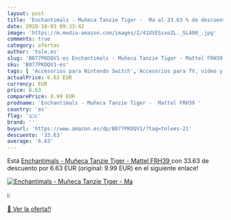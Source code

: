 ```yaml
---
layout: post
title: 'Enchantimals - Muñeca Tanzie Tiger -  Ma al 33.63 % de descuento'
date: 2020-10-03 09:33:42
image: 'https://m.media-amazon.com/images/I/41UVESsxoZL._SL400_.jpg'
comments: true
category: ofertas
author: 'tole.es'
slug: 'B077PKDQV1-es Enchantimals - Muñeca Tanzie Tiger - Mattel FRH39'
sku: 'B077PKDQV1-es'
tags: [ 'Accesorios para Nintendo Switch','Accesorios para TV, vídeo y home cinema','Bebé','Calendarios de adviento de juguete','Coleccionables','Consolas Nintendo Switch','Conversores de vídeo','Decoración para dormitorio de bebé','Dormitorio','Electrónica','Electrónica para moto','Electrónica para vehículos','Hardware y juegos para Nintendo Switch','Instrumentos de percusión para niños','Instrumentos musicales para niños','Juego de mesa','Juegos de construcción para niños','Juegos de misterio','Juegos de tablero','Juegos para Nintendo Switch','Juegos y accesorios para juegos','Juguetes','Juguetes y juegos','Mandos para Nintendo Switch','Muñecas fashion','Muñecas fashion y accesorios','Muñecas para casas de muñecas','Muñecas y accesorios','Muñecos y figuras','Móviles para bebé','Playsets de figuras de acción para niños','Playsets de figuras de juguete para niños','Soportes para moto','TV, vídeo y home cinema','Vehículos de juguete para niños','Videojuegos','mattel', ]
actualPrice: 6.63 EUR
currency: EUR
price: 6.63
comparePrice: 9.99 EUR
prodname: 'Enchantimals - Muñeca Tanzie Tiger -  Mattel FRH39 '
country: 'es'
flag: '🇪🇸'
brand: ''
buyurl: 'https://www.amazon.es/dp/B077PKDQV1/?tag=tolees-21'
descuento: '33.63'
average: '6.63'
---
```


Está [Enchantimals - Muñeca Tanzie Tiger -  Mattel FRH39 ](https://www.amazon.es/dp/B077PKDQV1/?tag=tolees-21) con 33.63 de descuento por 6.63 EUR (original: 9.99 EUR) en el siguiente enlace!

[![Enchantimals - Muñeca Tanzie Tiger -  Ma](https://m.media-amazon.com/images/I/41UVESsxoZL._SL400_.jpg)](https://www.amazon.es/dp/B077PKDQV1/?tag=tolees-21)

ℹ️:


[🛒 Ver la oferta!!](https://www.amazon.es/dp/B077PKDQV1/?tag=tolees-21)
